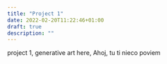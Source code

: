 ```yaml
---
title: "Project 1"
date: 2022-02-20T11:22:46+01:00
draft: true
description: ""
---
```



project 1, generative art here, Ahoj, tu ti nieco poviem
